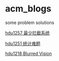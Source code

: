 # acm_blogs
some problem solutions

[hdu1257 最少拦截系统](hdu1257.md)

[hdu1251 统计难题](hdu1251.md)

[hdu1218 Blurred Vision](hdu1218.md)
